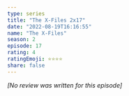 ```yaml
---
type: series
title: "The X-Files 2x17"
date: "2022-08-19T16:16:55"
name: "The X-Files"
season: 2
episode: 17
rating: 4
ratingEmoji: ⭐️⭐️⭐️⭐️
share: false
---
```


*[No review was written for this episode]*
